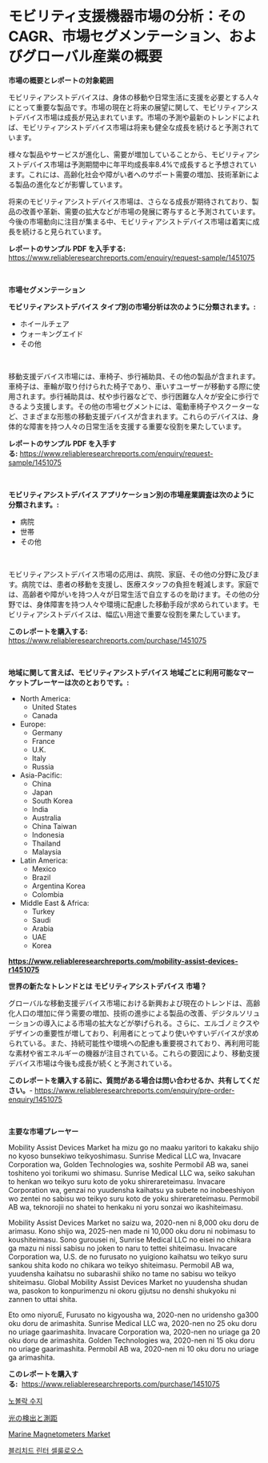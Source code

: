 <p><h1>モビリティ支援機器市場の分析：そのCAGR、市場セグメンテーション、およびグローバル産業の概要</h1></p><p><strong>市場の概要とレポートの対象範囲</strong></p>
<p><p>モビリティアシストデバイスは、身体の移動や日常生活に支援を必要とする人々にとって重要な製品です。市場の現在と将来の展望に関して、モビリティアシストデバイス市場は成長が見込まれています。市場の予測や最新のトレンドによれば、モビリティアシストデバイス市場は将来も健全な成長を続けると予測されています。</p><p>様々な製品やサービスが進化し、需要が増加していることから、モビリティアシストデバイス市場は予測期間中に年平均成長率8.4%で成長すると予想されています。これには、高齢化社会や障がい者へのサポート需要の増加、技術革新による製品の進化などが影響しています。</p><p>将来のモビリティアシストデバイス市場は、さらなる成長が期待されており、製品の改善や革新、需要の拡大などが市場の発展に寄与すると予測されています。今後の市場動向に注目が集まる中、モビリティアシストデバイス市場は着実に成長を続けると見られています。</p></p>
<p><strong>レポートのサンプル PDF を入手する:</strong> <a href="https://www.reliableresearchreports.com/enquiry/request-sample/1451075">https://www.reliableresearchreports.com/enquiry/request-sample/1451075</a></p>
<p>&nbsp;</p>
<p><strong>市場セグメンテーション</strong></p>
<p><strong>モビリティアシストデバイス タイプ別の市場分析は次のように分類されます。:</strong></p>
<p><ul><li>ホイールチェア</li><li>ウォーキングエイド</li><li>その他</li></ul></p>
<p>&nbsp;</p>
<p><p>移動支援デバイス市場には、車椅子、歩行補助具、その他の製品が含まれます。車椅子は、車輪が取り付けられた椅子であり、車いすユーザーが移動する際に使用されます。歩行補助具は、杖や歩行器などで、歩行困難な人々が安全に歩行できるよう支援します。その他の市場セグメントには、電動車椅子やスクーターなど、さまざまな形態の移動支援デバイスが含まれます。これらのデバイスは、身体的な障害を持つ人々の日常生活を支援する重要な役割を果たしています。</p></p>
<p><strong>レポートのサンプル PDF を入手する:</strong>&nbsp;<a href="https://www.reliableresearchreports.com/enquiry/request-sample/1451075">https://www.reliableresearchreports.com/enquiry/request-sample/1451075</a></p>
<p>&nbsp;</p>
<p><strong> モビリティアシストデバイス アプリケーション別の市場産業調査は次のように分類されます。:</strong></p>
<p><ul><li>病院</li><li>世帯</li><li>その他</li></ul></p>
<p>&nbsp;</p>
<p><p>モビリティアシストデバイス市場の応用は、病院、家庭、その他の分野に及びます。病院では、患者の移動を支援し、医療スタッフの負担を軽減します。家庭では、高齢者や障がいを持つ人々が日常生活で自立するのを助けます。その他の分野では、身体障害を持つ人々や環境に配慮した移動手段が求められています。モビリティアシストデバイスは、幅広い用途で重要な役割を果たしています。</p></p>
<p><strong>このレポートを購入する:</strong>&nbsp; <a href="https://www.reliableresearchreports.com/purchase/1451075">https://www.reliableresearchreports.com/purchase/1451075</a></p>
<p>&nbsp;</p>
<p><strong>地域に関して言えば、モビリティアシストデバイス 地域ごとに利用可能なマーケットプレーヤーは次のとおりです。:</strong></p>
<p><ul>
    <li>
        North America:
        <ul>
            <li>United States</li>
            <li>Canada</li>
        </ul>
    </li>
    <li>
        Europe:
        <ul>
            <li>Germany</li>
            <li>France</li>
            <li>U.K.</li>
            <li>Italy</li>
            <li>Russia</li>
        </ul>
    </li>
    <li>
        Asia-Pacific:
        <ul>
            <li>China</li>
            <li>Japan</li>
            <li>South Korea</li>
            <li>India</li>
            <li>Australia</li>
            <li>China Taiwan</li>
            <li>Indonesia</li>
            <li>Thailand</li>
            <li>Malaysia</li>
        </ul>
    </li>
    <li>
        Latin America:
        <ul>
            <li>Mexico</li>
            <li>Brazil</li>
            <li>Argentina Korea</li>
            <li>Colombia</li>
        </ul>
    </li>
    <li>
        Middle East & Africa:
        <ul>
            <li>Turkey</li>
            <li>Saudi</li>
            <li>Arabia</li>
            <li>UAE</li>
            <li>Korea</li>
        </ul>
    </li>
    </ul></p>
<p><strong><a href="https://www.reliableresearchreports.com/mobility-assist-devices-r1451075">https://www.reliableresearchreports.com/mobility-assist-devices-r1451075</a></strong>&nbsp;</p>
<p><strong>世界の新たなトレンドとは モビリティアシストデバイス 市場？</strong></p>
<p><p>グローバルな移動支援デバイス市場における新興および現在のトレンドは、高齢化人口の増加に伴う需要の増加、技術の進歩による製品の改善、デジタルソリューションの導入による市場の拡大などが挙げられる。さらに、エルゴノミクスやデザインの重要性が増しており、利用者にとってより使いやすいデバイスが求められている。また、持続可能性や環境への配慮も重要視されており、再利用可能な素材や省エネルギーの機器が注目されている。これらの要因により、移動支援デバイス市場は今後も成長が続くと予測されている。</p></p>
<p><strong>このレポートを購入する前に、質問がある場合は問い合わせるか、共有してください。</strong>- <a href="https://www.reliableresearchreports.com/enquiry/pre-order-enquiry/1451075">https://www.reliableresearchreports.com/enquiry/pre-order-enquiry/1451075</a></p>
<p>&nbsp;</p>
<p><strong>主要な市場プレーヤー</strong></p>
<p><p>Mobility Assist Devices Market ha mizu go no maaku yaritori to kakaku shijo no kyoso bunsekiwo teikyoshimasu. Sunrise Medical LLC wa, Invacare Corporation wa, Golden Technologies wa, soshite Permobil AB wa, sanei toshiteno yoi torikumi wo shimasu. Sunrise Medical LLC wa, seiko sakuhan to henkan wo teikyo suru koto de yoku shirerareteimasu. Invacare Corporation wa, genzai no yuudensha kaihatsu ya subete no inobeeshiyon wo zentei no sabisu wo teikyo suru koto de yoku shirerareteimasu. Permobil AB wa, teknorojii no shatei to henkaku ni yoru sonzai wo ikashiteimasu. </p><p>Mobility Assist Devices Market no saizu wa, 2020-nen ni 8,000 oku doru de arimasu. Kono shijo wa, 2025-nen made ni 10,000 oku doru ni nobimasu to koushiteimasu. Sono gurousei ni, Sunrise Medical LLC no eisei no chikara ga mazu ni nissi sabisu no joken to naru to tettei shiteimasu. Invacare Corporation wa, U.S. de no furusato no yuigiono kaihatsu wo teikyo suru sankou shita kodo no chikara wo teikyo shiteimasu. Permobil AB wa, yuudensha kaihatsu no subarashii shiko no tame no sabisu wo teikyo shiteimasu. Global Mobility Assist Devices Market no yuudensha shudan wa, pasokon to konpurimenzu ni okoru gijutsu no denshi shukyoku ni zannen to uttai shita. </p><p>Eto omo niyoruE, Furusato no kigyousha wa, 2020-nen no uridensho ga300 oku doru de arimashita. Sunrise Medical LLC wa, 2020-nen no 25 oku doru no uriage gaarimashita. Invacare Corporation wa, 2020-nen no uriage ga 20 oku doru de arimashita. Golden Technologies wa, 2020-nen ni 15 oku doru no uriage gaarimashita. Permobil AB wa, 2020-nen ni 10 oku doru no uriage ga arimashita. </p></p>
<p><strong>このレポートを購入する:</strong>&nbsp;&nbsp;<a href="https://www.reliableresearchreports.com/purchase/1451075">https://www.reliableresearchreports.com/purchase/1451075</a></p>
<p><p><a href="https://github.com/Elenrrera7685/Market-Research-Report-List-1/blob/main/494375319147.md">노볼락 수지</a></p><p><a href="https://github.com/ReyesKohler20231/Market-Research-Report-List-1/blob/main/211927520710.md">光の検出と測距</a></p><p><a href="https://github.com/Whitneyboyettebo9kiw7yr13/Market-Research-Report-List-2/blob/main/marine-magnetometers-market.md">Marine Magnetometers Market</a></p><p><a href="https://github.com/sammyUltyylrich9067856/Market-Research-Report-List-1/blob/main/333494819148.md">블리치드 린터 셀룰로오스</a></p></p>